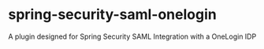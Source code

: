 # spring-security-saml-onelogin
A plugin designed for Spring Security SAML Integration with a OneLogin IDP
